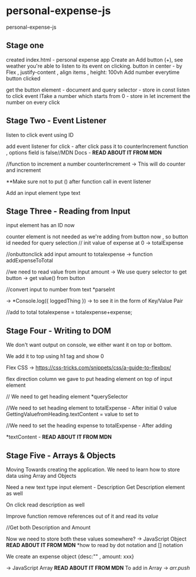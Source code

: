 # personal-expense-js
 personal-expense-js


## Stage one
created index.html - personal expense app
Create an Add button (+), see weather you're able to listen to its event on clicking.
button in center - by Flex , justify-content , align items , height: 100vh
Add number everytime button clicked 

get the button element - document and query selector - store in const 
listen to click event 
lTake a number which starts from 0 - store in let
increment the number on every click

## Stage Two - Event Listener

listen to click event using ID 

add event listener for click - after click pass it to counterIncrement function , options field is false//MDN Docs - **READ ABOUT IT FROM MDN**

//function to increment a number
counterIncrement -> This will do counter and increment

**Make sure not to put () after function call in event listener

Add an input element type text

## Stage Three - Reading from Input

input element has an ID now

counter element is not needed as we're adding from button now , so button id needed for query selection
// init value of expense at 0
-> totalExpense

//onbuttonclick add input amount to totalexpense
-> function addExpenseToTotal

//we need to read value from input amount
-> We use query selector to get button
-> get value() from button


//convert input to number from text
*parseInt

-> *Console.log({ loggedThing }) -> to see it in the form of Key/Value Pair

//add to total totalexpense = totalexpense+expense;

## Stage Four - Writing to DOM

We don't want output on console, we either want it on top or bottom.

We add it to top using h1 tag and show 0

Flex CSS -> https://css-tricks.com/snippets/css/a-guide-to-flexbox/

flex direction column we gave to put heading element on top of input element

// We need to get heading element 
*querySelector

//We need to set heading element to totalExpense - After initial 0 value
GettingValuefromHeading.textContent = value to set to


//We need to set the heading expense to totalExpense - After adding

*textContent - **READ ABOUT IT FROM MDN**

## Stage Five - Arrays & Objects

Moving Towards creating the application.
We need to learn how to store data using Array and Objects

Need a new text type input element - Description
Get Description element as well

On click read description as well

Improve function remove references out of it and read its *value* 

//Get both Description and Amount

Now we need to store both these values somewhere?
-> JavaScript Object **READ ABOUT IT FROM MDN** *how to read by dot notation and [] notation

We create an expense object
{desc:"" , amount: xxx}

-> JavaScript Array **READ ABOUT IT FROM MDN**
To add in Array -> *arr.push* 












